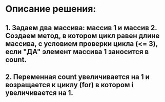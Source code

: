 # Описание решения:
## 1. Задаем два массива: массив 1 и массив 2. Создаем метод, в котором цикл равен длине массива, с условием проверки цикла (<= 3), если "ДА" элемент массива 1 заносится в count.
## 2. Переменная сount увеличивается на 1 и возращается к циклу (for) в котором i увеличивается на 1.
